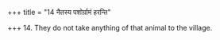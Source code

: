 +++
title = "14 नैतस्य पशोर्ग्रामं हरन्ति"

+++
14. They do not take anything of that animal to the village.
